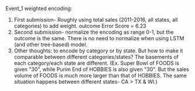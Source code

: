 Event_1 weighted encoding:
1. First submission- Roughly using total sales (2011-2016, all states, all categories) to add weight.
   outcome Error Score = 6.23
2. Second submission- normalize the encoding as range 0-1, but the outcome is the same.
   There is no need to normalize when using LSTM (and other tree-based) model.
3. Other thoughts: to encode by category or by state.
   But how to make it comparable between different categories/states?
   The basements of each category/each state are different.
   (Ex. Super Bowl of FOODS is given "30", while Purim End of HOBBIES is also given "30". But the sales volume of FOODS is much more larger than that of HOBBIES. The same situation happens between different states- CA > TX & WI.)
